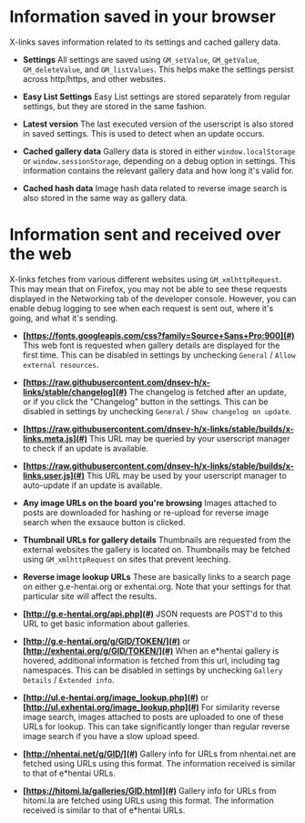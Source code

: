 # Information saved in your browser

X-links saves information related to its settings and cached gallery data.

* <b>Settings</b>
  All settings are saved using `GM_setValue`, `GM_getValue`, `GM_deleteValue`, and `GM_listValues`. This helps make the settings persist across http/https, and other websites.

* <b>Easy List Settings</b>
  Easy List settings are stored separately from regular settings, but they are stored in the same fashion.

* <b>Latest version</b>
  The last executed version of the userscript is also stored in saved settings. This is used to detect when an update occurs.

* <b>Cached gallery data</b>
  Gallery data is stored in either `window.localStorage` or `window.sessionStorage`, depending on a debug option in settings. This information contains the relevant gallery data and how long it's valid for.

* <b>Cached hash data</b>
  Image hash data related to reverse image search is also stored in the same way as gallery data.


# Information sent and received over the web

X-links fetches from various different websites using `GM_xmlhttpRequest`. This may mean that on Firefox, you may not be able to see these requests displayed in the Networking tab of the developer console. However, you can enable debug logging to see when each request is sent out, where it's going, and what it's sending.

* <b>[https://fonts.googleapis.com/css?family=Source+Sans+Pro:900](#)</b>
  This web font is requested when gallery details are displayed for the first time. This can be disabled in settings by unchecking `General` / `Allow external resources`.

* <b>[https://raw.githubusercontent.com/dnsev-h/x-links/stable/changelog](#)</b>
  The changelog is fetched after an update, or if you click the "Changelog" button in the settings. This can be disabled in settings by unchecking `General` / `Show changelog on update`.

* <b>[https://raw.githubusercontent.com/dnsev-h/x-links/stable/builds/x-links.meta.js](#)</b>
  This URL may be queried by your userscript manager to check if an update is available.

* <b>[https://raw.githubusercontent.com/dnsev-h/x-links/stable/builds/x-links.user.js](#)</b>
  This URL may be used by your userscript manager to auto-update if an update is available.

* <b>Any image URLs on the board you're browsing</b>
  Images attached to posts are downloaded for hashing or re-upload for reverse image search when the  exsauce button is clicked.

* <b>Thumbnail URLs for gallery details</b>
  Thumbnails are requested from the external websites the gallery is located on. Thumbnails may be fetched using `GM_xmlhttpRequest` on sites that prevent leeching.

* <b>Reverse image lookup URLs</b>
  These are basically links to a search page on either g.e-hentai.org or exhentai.org. Note that your settings for that particular site will affect the results.

* <b>[http://g.e-hentai.org/api.php](#)</b>
  JSON requests are POST'd to this URL to get basic information about galleries.

* <b>[http://g.e-hentai.org/g/GID/TOKEN/](#)</b> or <b>[http://exhentai.org/g/GID/TOKEN/](#)</b>
  When an e*hentai gallery is hovered, additional information is fetched from this url, including tag namespaces. This can be disabled in settings by unchecking `Gallery Details` / `Extended info`.

* <b>[http://ul.e-hentai.org/image_lookup.php](#)</b> or <b>[http://ul.exhentai.org/image_lookup.php](#)</b>
  For similarity reverse image search, images attached to posts are uploaded to one of these URLs for lookup. This can take significantly longer than regular reverse image search if you have a slow upload speed.

* <b>[http://nhentai.net/g/GID/](#)</b>
  Gallery info for URLs from nhentai.net are fetched using URLs using this format. The information received is similar to that of e*hentai URLs.

* <b>[https://hitomi.la/galleries/GID.html](#)</b>
  Gallery info for URLs from hitomi.la are fetched using URLs using this format. The information received is similar to that of e*hentai URLs.
